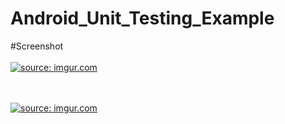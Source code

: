 # Android_Unit_Testing_Example

#Screenshot </br> </br>
<a href="https://imgur.com/YiTrFDJ"><img src="https://i.imgur.com/YiTrFDJ.png" title="source: imgur.com" /></a>

</br></br>
<a href="https://imgur.com/3WFUjyI"><img src="https://i.imgur.com/3WFUjyI.png" title="source: imgur.com" /></a>
</br>
